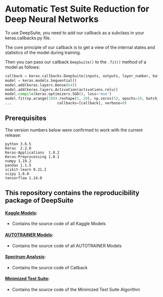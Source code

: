 # Automatic Test Suite Reduction for Deep Neural Networks

To use DeepSuite, you need to add our callback as a subclass in your keras.callbacks.py file.

The core principle of our callback is to get a view of the internal states and statistics of the model during training.

Then you can pass our callback `DeepSuite()` to the `.fit()` method of a model as follows:

```python
callback = keras.callbacks.DeepSuite(inputs, outputs, layer_number, batch_size, startTime)
model = keras.models.Sequential()
model.add(keras.layers.Dense(64))
model.add(keras.layers.Activation(activations.relu))
model.compile(keras.optimizers.SGD(), loss='mse')
model.fit(np.arange(100).reshape(5, 20), np.zeros(5), epochs=10, batch_size=1, 
...                     callbacks=[callback], verbose=0)
```

## Prerequisites

The version numbers below were confirmed to work with the current release:

    python 3.6.5
    Keras  2.2.0
    Keras-Applications  1.0.2
    Keras-Preprocessing 1.0.1  
    numpy 1.19.2
    pandas 1.1.5
    scikit-learn 0.21.2
    scipy 1.6.0
    tensorflow 1.14.0

    
## This repository contains the reproducibility package of DeepSuite
#### [Kaggle Models](https://github.com/ICSE2024paper/Test-Suite/tree/main/Kaggle%20Model): 
* Contains the source code of all Kaggle Models
#### [AUTOTRAINER Models]():
* Contains the source code of all AUTOTRAINER Models
#### [Spectrum Analysis]():
* Contains the source code of Callback
#### [Minimized Test Suite](https://github.com/FSE2024paper/Test-Suite/tree/main/Minimized%20Test%20Suite):
* Contains the source code of the Minimized Test Suite Algorithm 






